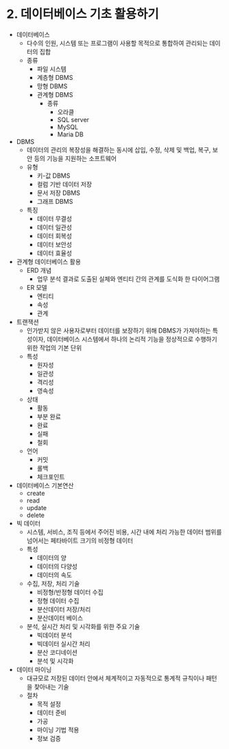 # 2. 데이터베이스 기초 활용하기

- 데이터베이스
  - 다수의 인원, 시스템 또는 프로그램이 사용할 목적으로 통합하여 관리되는 데이터의 집합
  - 종류
    - 파일 시스템
    - 계층형 DBMS
    - 망형 DBMS
    - 관계형 DBMS
      - 종류
        - 오라클
        - SQL server
        - MySQL
        - Maria DB
- DBMS
  - 데이터의 관리의 복장성을 해결하는 동시에 삽입, 수정, 삭제 및 백업, 복구, 보안 등의 기능을 지원하는 소프트웨어
  - 유형
    - 키-값 DBMS
    - 컬럼 기반 데이터 저장
    - 문서 저장 DBMS
    - 그래프 DBMS
  - 특징
    - 데이터 무결성
    - 데이터 일관성
    - 데이터 회복성
    - 데이터 보안성
    - 데이터 효율성
- 관계형 데이터베이스 활용
  - ERD 개념
    - 업무 분석 결과로 도출된 실체와 엔티티 간의 관계를 도식화 한 다이어그램
  - ER 모델
    - 엔티티
    - 속성
    - 관계
- 트랜잭션
  - 인가받지 않은 사용자로부터 데이터를 보장하기 위해 DBMS가 가져야하는 특성이자, 데이터베이스 시스템에서 하나의 논리적 기능을 정상적으로 수행하기 위한 작업의 기본 단위
  - 특성
    - 원자성
    - 일관성
    - 격리성
    - 영속성
  - 상태
    - 활동
    - 부분 완료
    - 완료
    - 실패
    - 철회
  - 언어
    - 커밋
    - 롤백
    - 체크포인트
- 데이터베이스 기본연산
  - create
  - read
  - update
  - delete
- 빅 데이터
  - 시스템, 서비스, 조직 등에서 주어진 비용, 시간 내에 처리 가능한 데이터 범위를 넘어서는 페타바이트 크기의 비정형 데이터
  - 특성
    - 데이터의 양
    - 데이터의 다양성
    - 데이터의 속도
  - 수집, 저장, 처리 기술
    - 비정형/반정형 데이터 수집
    - 정형 데이터 수집
    - 분산데이터 저장/처리
    - 분산데이터 베이스
  - 분석, 실시간 처리 및 시각화를 위한 주요 기술
    - 빅데이터 분석
    - 빅데이터 실시간 처리
    - 분산 코디네이션
    - 분석 및 시각화
- 데이터 마이닝
  - 대규모로 저장된 데이터 안에서 체계적이고 자동적으로 통계적 규칙이나 패턴을 찾아내는 기술
  - 절차
    - 목적 설정
    - 데이터 준비
    - 가공
    - 마이닝 기법 적용
    - 정보 검증